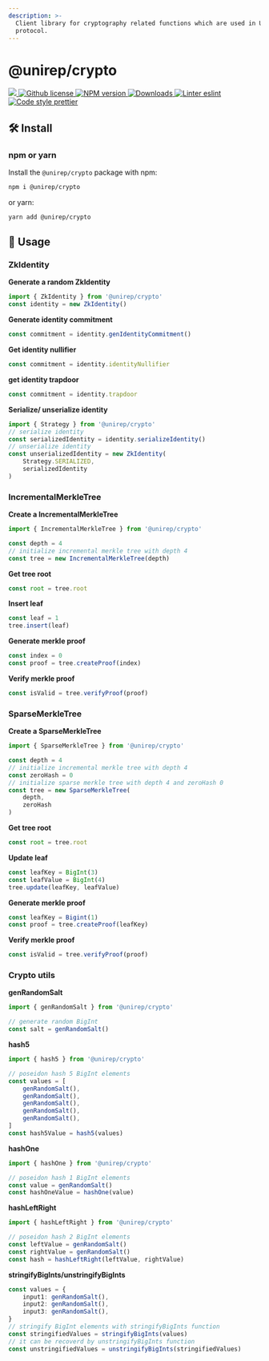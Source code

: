 ```yaml
---
description: >-
  Client library for cryptography related functions which are used in UniRep
  protocol.
---
```


# @unirep/crypto

[![](https://camo.githubusercontent.com/5124fc18e7c4eea90190045bc66eddafb19a7b4d93c696e88c65dc530cec9b02/68747470733a2f2f696d672e736869656c64732e696f2f62616467652f70726f6a6563742d756e697265702d626c75652e7376673f7374796c653d666c61742d737175617265) ](https://github.com/unirep/unirep)[![Github license](https://camo.githubusercontent.com/9dc25f9a3042124b664e5c386b48a35246c09e7fa0e514bf151c2034b183ec62/68747470733a2f2f696d672e736869656c64732e696f2f6769746875622f6c6963656e73652f756e697265702f756e697265702e7376673f7374796c653d666c61742d737175617265) ](https://github.com/unirep/unirep/blob/master/LICENSE)[![NPM version](https://camo.githubusercontent.com/4774ba9193678c694b6cfaeb67630a07cac1188c9052630db4654234a920366c/68747470733a2f2f696d672e736869656c64732e696f2f6e706d2f762f40756e697265702f63727970746f3f7374796c653d666c61742d737175617265) ](https://www.npmjs.com/package/@unirep/crypto)[![Downloads](https://camo.githubusercontent.com/1e833aa109c88580fa56d15c0270422a6bf401040513530fa83b91f497868e11/68747470733a2f2f696d672e736869656c64732e696f2f6e706d2f646d2f40756e697265702f63727970746f2e7376673f7374796c653d666c61742d737175617265) ](https://npmjs.org/package/@unirep/crypto)[![Linter eslint](https://camo.githubusercontent.com/ed5849d453eb089b4ad8f56f316f492ceef5e7aa5404ee4df4d97ff6cb3f375f/68747470733a2f2f696d672e736869656c64732e696f2f62616467652f6c696e7465722d65736c696e742d3830383066323f7374796c653d666c61742d737175617265266c6f676f3d65736c696e74) ](https://eslint.org/)[![Code style prettier](https://camo.githubusercontent.com/81082ed03d1efb3d135c66d183ce379d0d30a0091d09d472f5e96ab4e2ff4375/68747470733a2f2f696d672e736869656c64732e696f2f62616467652f636f64652532307374796c652d70726574746965722d6638626334353f7374796c653d666c61742d737175617265266c6f676f3d7072657474696572)](https://prettier.io/)

## 🛠 Install

### npm or yarn

Install the `@unirep/crypto` package with npm:

```bash
npm i @unirep/crypto
```

or yarn:

```bash
yarn add @unirep/crypto
```

## 📔 Usage

### ZkIdentity

**Generate a random ZkIdentity**
```typescript
import { ZkIdentity } from '@unirep/crypto'
const identity = new ZkIdentity()
```

**Generate identity commitment**
```typescript
const commitment = identity.genIdentityCommitment()
```

**Get identity nullifier**
```typescript
const commitment = identity.identityNullifier
```

**get identity trapdoor**
```typescript
const commitment = identity.trapdoor
```
**Serialize/ unserialize identity**

```typescript
import { Strategy } from '@unirep/crypto'
// serialize identity
const serializedIdentity = identity.serializeIdentity()
// unserialize identity
const unserializedIdentity = new ZkIdentity(
    Strategy.SERIALIZED,
    serializedIdentity
)
```

### IncrementalMerkleTree

**Create a IncrementalMerkleTree**
```typescript
import { IncrementalMerkleTree } from '@unirep/crypto'

const depth = 4
// initialize incremental merkle tree with depth 4
const tree = new IncrementalMerkleTree(depth)
```

**Get tree root**
```typescript
const root = tree.root
```

**Insert leaf**
```typescript
const leaf = 1
tree.insert(leaf)
```

**Generate merkle proof**
```typescript
const index = 0
const proof = tree.createProof(index)
```

**Verify merkle proof**
```typescript
const isValid = tree.verifyProof(proof)
```

### SparseMerkleTree

**Create a SparseMerkleTree**
```typescript
import { SparseMerkleTree } from '@unirep/crypto'

const depth = 4
// initialize incremental merkle tree with depth 4
const zeroHash = 0
// initialize sparse merkle tree with depth 4 and zeroHash 0
const tree = new SparseMerkleTree(
    depth, 
    zeroHash
)
```

**Get tree root**
```typescript
const root = tree.root
```

**Update leaf**
```typescript
const leafKey = BigInt(3)
const leafValue = BigInt(4)
tree.update(leafKey, leafValue)
```

**Generate merkle proof**
```typescript
const leafKey = Bigint(1)
const proof = tree.createProof(leafKey)
```

**Verify merkle proof**
```typescript
const isValid = tree.verifyProof(proof)
```

### Crypto utils

**genRandomSalt**
```typescript
import { genRandomSalt } from '@unirep/crypto'

// generate random BigInt
const salt = genRandomSalt()
```

**hash5**

```typescript
import { hash5 } from '@unirep/crypto'

// poseidon hash 5 BigInt elements
const values = [
    genRandomSalt(),
    genRandomSalt(),
    genRandomSalt(),
    genRandomSalt(),
    genRandomSalt(),
]
const hash5Value = hash5(values)
```
**hashOne**
```typescript
import { hashOne } from '@unirep/crypto'

// poseidon hash 1 BigInt elements
const value = genRandomSalt()
const hashOneValue = hashOne(value)
```
**hashLeftRight**
```typescript
import { hashLeftRight } from '@unirep/crypto'

// poseidon hash 2 BigInt elements
const leftValue = genRandomSalt()
const rightValue = genRandomSalt()
const hash = hashLeftRight(leftValue, rightValue)
```
**stringifyBigInts/unstringifyBigInts**
```typescript
const values = {
    input1: genRandomSalt(),
    input2: genRandomSalt(),
    input3: genRandomSalt(),
}
// stringify BigInt elements with stringifyBigInts function
const stringifiedValues = stringifyBigInts(values)
// it can be recoverd by unstringifyBigInts function
const unstringifiedValues = unstringifyBigInts(stringifiedValues)
```